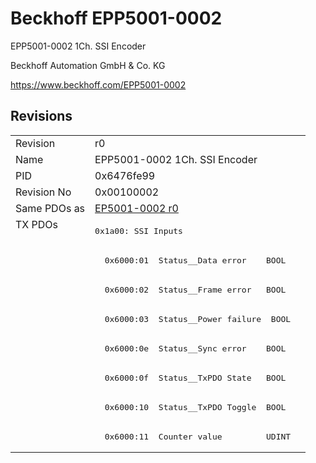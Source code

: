 # Beckhoff EPP5001-0002

EPP5001-0002 1Ch. SSI Encoder

Beckhoff Automation GmbH & Co. KG

https://www.beckhoff.com/EPP5001-0002

## Revisions
<table>
<tr >
<td>Revision</td>
<td><div class="foo">r0</div></td>
</tr>
<tr >
<td>Name</td>
<td><div class="foo">EPP5001-0002 1Ch. SSI Encoder</div></td>
</tr>
<tr >
<td>PID</td>
<td><div class="foo">0x6476fe99</div></td>
</tr>
<tr >
<td>Revision No</td>
<td>0x00100002</td>
</tr>
<tr >
<td>Same PDOs as</td>
<td><a href="EP5001-0002">EP5001-0002 r0</a></td>
</tr>
<tr class="txpdo pdosection">
<td rowspan=8 valign=top>TX PDOs</td>
<td><pre>0x1a00: SSI Inputs</pre></td>
<td></td>
</tr>
<tr class="txpdo">
<td><pre>  0x6000:01  Status__Data error    BOOL</pre></td>
</tr>
<tr class="txpdo">
<td><pre>  0x6000:02  Status__Frame error   BOOL</pre></td>
</tr>
<tr class="txpdo">
<td><pre>  0x6000:03  Status__Power failure  BOOL</pre></td>
</tr>
<tr class="txpdo">
<td><pre>  0x6000:0e  Status__Sync error    BOOL</pre></td>
</tr>
<tr class="txpdo">
<td><pre>  0x6000:0f  Status__TxPDO State   BOOL</pre></td>
</tr>
<tr class="txpdo">
<td><pre>  0x6000:10  Status__TxPDO Toggle  BOOL</pre></td>
</tr>
<tr class="txpdo">
<td><pre>  0x6000:11  Counter value         UDINT</pre></td>
</tr>
</table>
